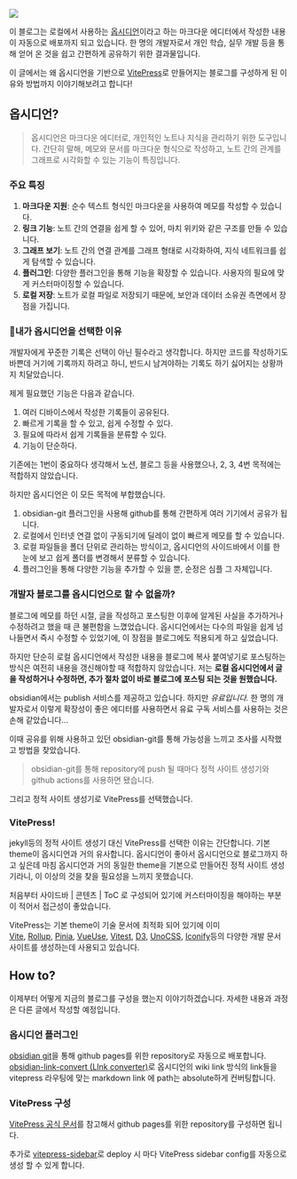 
![](https://obsidian.md/images/screenshot-1.0-hero-combo.png)

이 블로그는 로컬에서 사용하는 [옵시디언](https://obsidian.md/)이라고 하는 마크다운 에디터에서 작성한 내용이 자동으로 배포까지 되고 있습니다. 한 명의 개발자로서 개인 학습, 실무 개발 등을 통해 얻어 온 것을 쉽고 간편하게 공유하기 위한 결과물입니다. 

이 글에서는 왜 옵시디언을 기반으로 [VitePress](https://vitepress.dev/)로 만들어지는 블로그를 구성하게 된 이유와 방법까지 이야기해보려고 합니다!

## 옵시디언?

> 옵시디언은 마크다운 에디터로, 개인적인 노트나 지식을 관리하기 위한 도구입니다. 간단히 말해, 메모와 문서를 마크다운 형식으로 작성하고, 노트 간의 관계를 그래프로 시각화할 수 있는 기능이 특징입니다.

### 주요 특징

1. **마크다운 지원**: 순수 텍스트 형식인 마크다운을 사용하여 메모를 작성할 수 있습니다.
2. **링크 기능**: 노트 간의 연결을 쉽게 할 수 있어, 마치 위키와 같은 구조를 만들 수 있습니다.
3. **그래프 보기**: 노트 간의 연결 관계를 그래프 형태로 시각화하여, 지식 네트워크를 쉽게 탐색할 수 있습니다.
4. **플러그인**: 다양한 플러그인을 통해 기능을 확장할 수 있습니다. 사용자의 필요에 맞게 커스터마이징할 수 있습니다.
5. **로컬 저장**: 노트가 로컬 파일로 저장되기 때문에, 보안과 데이터 소유권 측면에서 장점을 가집니다.

### 내가 옵시디언을 선택한 이유

개발자에게 꾸준한 기록은 선택이 아닌 필수라고 생각합니다. 하지만 코드를 작성하기도 바쁜데 거기에 기록까지 하려고 하니, 반드시 남겨야하는 기록도 하기 싫어지는 상황까지 치달았습니다. 

제게 필요했던 기능은 다음과 같습니다.

1. 여러 디바이스에서 작성한 기록들이 공유된다.
2. 빠르게 기록을 할 수 있고, 쉽게 수정할 수 있다.
3. 필요에 따라서 쉽게 기록들을 분류할 수 있다. 
4. 기능이 단순하다.

기존에는 1번이 중요하다 생각해서 노션, 블로그 등을 사용했으나, 2, 3, 4번 목적에는 적합하지 않았습니다.

하지만 옵시디언은 이 모든 목적에 부합했습니다.

1. obsidian-git 플러그인을 사용해 github를 통해 간편하게 여러 기기에서 공유가 됩니다.
2. 로컬에서 인터넷 연결 없이 구동되기에 딜레이 없이 빠르게 메모를 할 수 있습니다.
3. 로컬 파일들을 폴더 단위로 관리하는 방식이고, 옵시디언의 사이드바에서 이를 한 눈에 보고 쉽게 폴더를 변경해서 분류할 수 있습니다.
4. 플러그인을 통해 다양한 기능을 추가할 수 있을 뿐, 순정은 심플 그 자체입니다.

### 개발자 블로그를 옵시디언으로 할 수 없을까?

블로그에 메모를 하던 시절, 글을 작성하고 포스팅한 이후에 알게된 사실을 추가하거나 수정하려고 했을 때 큰 불편함을 느꼈었습니다. 옵시디언에서는 다수의 파일을 쉽게 넘나들면서 즉시 수정할 수 있었기에, 이 장점을 블로그에도 적용되게 하고 싶었습니다. 

하지만 단순히 로컬 옵시디언에서 작성한 내용을 블로그에 복사 붙여넣기로 포스팅하는 방식은 여전히 내용을 갱신해야할 때 적합하지 않았습니다. 저는 **로컬 옵시디언에서 글을 작성하거나 수정하면, 추가 절차 없이 바로 블로그에 포스팅 되는 것을 원했습니다.**

obsidian에서는 publish 서비스를 제공하고 있습니다. 하지만 *유료입니다.* 한 명의 개발자로서 이렇게 확장성이 좋은 에디터를 사용하면서 유료 구독 서비스를 사용하는 것은 손해 같았습니다...

이때 공유를 위해 사용하고 있던 obsidian-git를 통해 가능성을 느끼고 조사를 시작했고 방법을 찾았습니다.

> obsidian-git를 통해 repository에 push 될 때마다 정적 사이트 생성기와 github actions를 사용하면 됐습니다.

그리고 정적 사이트 생성기로 VitePress를 선택했습니다.

### VitePress!

jekyll등의 정적 사이트 생성기 대신 VitePress를 선택한 이유는 간단합니다. 기본 theme이 옵시디언과 거의 유사합니다. 옵시디언이 좋아서 옵시디언으로 블로그까지 하고 싶은데 마침 옵시디언과 거의 동일한 theme을 기본으로 만들어진 정적 사이트 생성기라니, 이 이상의 것을 찾을 필요성을 느끼지 못했습니다. 

처음부터 사이드바 | 콘텐츠 | ToC 로 구성되어 있기에 커스터마이징을 해야하는 부분이 적어서 접근성이 좋았습니다.

VitePress는 기본 theme이 기술 문서에 최적화 되어 있기에 이미 [Vite](https://vitejs.dev/), [Rollup](https://rollupjs.org/), [Pinia](https://pinia.vuejs.org/), [VueUse](https://vueuse.org/), [Vitest](https://vitest.dev/), [D3](https://d3js.org/), [UnoCSS](https://unocss.dev/), [Iconify](https://iconify.design/)등의 다양한 개발 문서 사이트를 생성하는데 사용되고 있습니다.

## How to?

이제부터 어떻게 지금의 블로그를 구성을 했는지 이야기하겠습니다. 자세한 내용과 과정은 다른 글에서 작성할 예정입니다. 

### 옵시디언 플러그인

[obsidian git](https://github.com/Vinzent03/obsidian-git)을 통해 github pages를 위한 repository로 자동으로 배포합니다.
[obsidian-link-convert (LInk converter)](https://github.com/ozntel/obsidian-link-converter/tree/maina)로 옵시디언의 wiki link 방식의 link들을 vitepress 라우팅에 맞는 markdown link 에 path는 absolute하게 컨버팅합니다.

### VitePress 구성

[VitePress 공식 문서](https://vitepress.dev/guide/deploy#github-pages)를 참고해서 github pages를 위한 repository를 구성하면 됩니다.

추가로 [vitepress-sidebar](https://github.com/jooy2/vitepress-sidebar?tab=readme-ov-file)로 deploy 시 마다 VitePress sidebar config를 자동으로 생성 할 수 있게 합니다.

